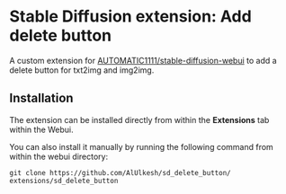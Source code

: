 # Stable Diffusion extension: Add delete button

A custom extension for [AUTOMATIC1111/stable-diffusion-webui](https://github.com/AUTOMATIC1111/stable-diffusion-webui) to add a delete button for txt2img and img2img.

## Installation

The extension can be installed directly from within the **Extensions** tab within the Webui.

You can also install it manually by running the following command from within the webui directory:

	git clone https://github.com/AlUlkesh/sd_delete_button/ extensions/sd_delete_button
